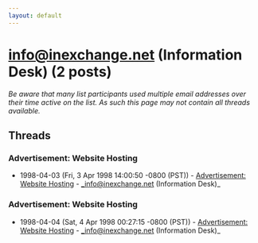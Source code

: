 ```yaml
---
layout: default
---
```


# info@inexchange.net (Information Desk) (2 posts)

_Be aware that many list participants used multiple email addresses over their time active on the list. As such this page may not contain all threads available._

## Threads

### Advertisement: Website Hosting
+ 1998-04-03 (Fri, 3 Apr 1998 14:00:50 -0800 (PST)) - [Advertisement: Website Hosting](/archive/1998/04/0caa8f020bebc01e516b3baf290078a5ee6045ff145ef552906349733653e362) - _info@inexchange.net (Information Desk)_

### Advertisement: Website Hosting
+ 1998-04-04 (Sat, 4 Apr 1998 00:27:15 -0800 (PST)) - [Advertisement: Website Hosting](/archive/1998/04/3b115b411978cf8558af6e654675a00f3612598bed46b498acb5e42431ab0ccf) - _info@inexchange.net (Information Desk)_

